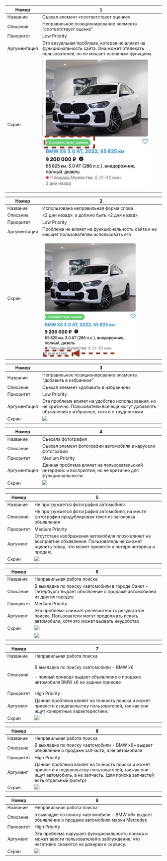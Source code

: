 ﻿|Номер |1 |
| - | - |
|Название |Съехал элемент «соответствует оценке» |
|Описание |Неправильное позиционирование элемента "соответствует оценке" |
|Приоритет |Low Priority |
|Аргументация |Это визуальная проблема, которая не влияет на функциональность сайта. Она может отвлекать пользователей, но не мешает основным функциям. |
|Скрин |![Image alt](https://github.com/antdaddy/AvitoTech/blob/main/1task/001.jpeg)|



|Номер |2 |
| - | - |
|Название |Использована неправильная форма слова   |
|Описание |«2 дни назад», а должно быть «2 дня назад» |
|Приоритет |Low Priority |
|Аргументация |Проблема не влияет на функциональность сайта и не мешает пользователям использовать его|
|Скрин |![](https://github.com/antdaddy/AvitoTech/blob/main/1task/002.jpeg)|



|Номер |3 |
| - | - |
|Название |Неправильное позиционирование элемента "добавить в избранное" |
|Описание |Съехал элемент «добавить в избранное»   |
|Приоритет |Low Priority  |
|Аргументация |Эта проблема влияет на удобство использования, но не критично. Пользователи все еще могут добавлять объявления в избранное, хотя и с трудностями. |
|Скрин |![](https://drive.google.com/file/d/1jZGfdHCPBStLlcusCQ_cleobYQ_QX2FB/view?usp=drive_link)|



|Номер |4 |
| - | - |
|Название |Съехала фотография |
|Описание |Съехал элемент фотографии автомобиля в карусели фотографий   |
|Приоритет |Medium Priority  |
|Аргументация |Данная проблема влияет на пользовательский интерфейс и восприятие, но не критично для функциональности. |
|Скрин |![](https://drive.google.com/file/d/1bEOyC6D16HJ-KgTUsQDOwZJj-1EO41vn/view?usp=drive_link)|
|||


|Номер |5 |
| - | - |
|Название |Не прогружается фотография автомобиля |
|Описание |Не прогружается фотография автомобиля, на месте фотографии продублирован текст из заголовка объявления   |
|Приоритет |Medium Priority  |
|Аргумент |Отсутствие изображения автомобиля плохо влияет на восприятие объявления. Пользователь не сможет оценить товар, что может привести к потере интереса и продаж. |
|Скрин |![](https://drive.google.com/file/d/1tQ2GC5UN_WEv4bsPwZt0zrOZ2xiliSTx/view?usp=drive_link)|



|Номер |6 |
| - | - |
|Название |Неправильная работа поиска  |
|Описание |В выкладке по поиску «автомобили в городе Санкт - Петербург» выдает объявление о продаже автомобилей из других городов |
|Приоритет |Medium Priority |
|Аргумент |Эта проблема снижает релевантность результатов поиска. Пользователи могут продолжать искать автомобили, хотя это может вызвать неудобство. |
|Скрин |![](https://drive.google.com/file/d/15ml5KpQE7irJ0puftCIRvc-dlrbedRGh/view?usp=drive_link)|
||![](https://drive.google.com/file/d/1iBWlP1M6Uw7NVWPUCfV3cgt4tiDGoFGV/view?usp=drive_link)|



|Номер |7 |
| - | - |
|Название |Неправильная работа поиска  |
|Описание |<p>В выкладке по поиску «автомобили  - BMW x6</p><p>- полный привод» выдает объявление о продаже автомобиля BMW x6 на заднем приводе </p>|
|Приоритет |High Priority |
|Аргумент |Данная проблема влияет на точность поиска и может привести к недовольству пользователей, так как они ищут конкретные характеристики. |
|Скрин |![](https://drive.google.com/file/d/1yUDA34zj-cy1drGvo0xst1DY2mmw9RTZ/view?usp=drive_link)|



|Номер |8 |
| - | - |
|Название |Неправильная работа поиска  |
|Описание |В выкладке по поиску «автомобили - BMW x6» выдает объявление о продаже запчасти, а не автомобиля |
|Приоритет |High Priority |
|Аргумент |Данная проблема влияет на точность поиска и может привести к недовольству пользователей, так как они ищут автомобиль, а не запчасть. (для поиска запчастей есть отдельный фильтр) |
|Скрин |![](https://drive.google.com/file/d/1UTRR5zSAi2K3RN3eKth9XQYUvqdO_Uml/view?usp=drive_link)|



|Номер |9 |
| - | - |
|Название |Неправильная работа поиска|
|Описание |в выкладке по поиску «автомобили - BMW x6» выдает объявление о продаже  автомобиля марки Mercedes |
|Приоритет |High Priority |
|Аргумент |Эта проблема нарушает функциональность поиска и может ввести пользователей в заблуждение, что негативно скажется на доверии к сервису. |
|Скрин |![](https://drive.google.com/file/d/1QyYIVbNaSmKCzGYAp1w1KVF1o709Be3E/view?usp=drive_link)|


